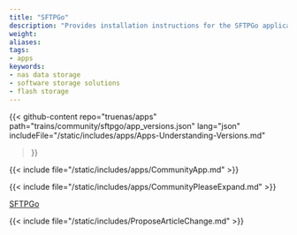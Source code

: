 ```yaml
---
title: "SFTPGo"
description: "Provides installation instructions for the SFTPGo application in TrueNAS."
weight: 
aliases:
tags:
- apps
keywords:
- nas data storage
- software storage solutions
- flash storage
---
```


{{< github-content 
    repo="truenas/apps"
    path="trains/community/sftpgo/app_versions.json"
    lang="json"
	includeFile="/static/includes/apps/Apps-Understanding-Versions.md"
>}}

{{< include file="/static/includes/apps/CommunityApp.md" >}}

<!-- Comment out the following line if your suggested changes to this Community app documentation provide a complete installation tutorial. Leave exposed if you are proposing a partial expansion of the content, but further work is needed. -->
{{< include file="/static/includes/apps/CommunityPleaseExpand.md" >}}

<!-- Uncomment the following line if you suspect this Community app documentation is out of date, inaccurate, or needs further improvement -->
<!--{{< include file="/static/includes/apps/CommunityPleaseImprove.md" >}}-->

[SFTPGo](https://github.com/drakkan/sftpgo) <!-- is a [description of the application] -->

{{< include file="/static/includes/ProposeArticleChange.md" >}}
